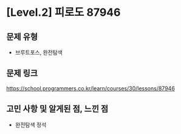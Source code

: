 # [Level.2] 피로도 87946

## 문제 유형
- 브루트포스, 완전탐색

## 문제 링크
https://school.programmers.co.kr/learn/courses/30/lessons/87946

## 고민 사항 및 알게된 점, 느낀 점
- 완전탐색 정석

